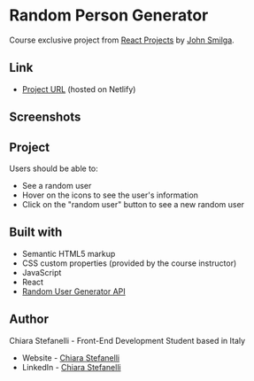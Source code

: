 # Random Person Generator

Course exclusive project from [React Projects](https://react-projects.netlify.app/) by [John Smilga](https://github.com/john-smilga).

## Link

- [Project URL](https://random-person-generator-react.netlify.app) (hosted on Netlify)

## Screenshots

## Project

Users should be able to:

- See a random user
- Hover on the icons to see the user's information
- Click on the "random user" button to see a new random user

## Built with

- Semantic HTML5 markup
- CSS custom properties (provided by the course instructor)
- JavaScript
- React
- [Random User Generator API](https://randomuser.me/)

## Author

Chiara Stefanelli - Front-End Development Student based in Italy

- Website - [Chiara Stefanelli](https://chiarastefanelli.netlify.app/)
- LinkedIn - [Chiara Stefanelli](https://www.linkedin.com/in/chiarastefanelli/?locale=en_US)
